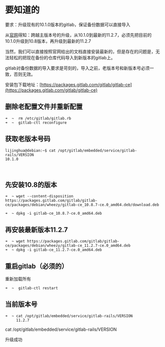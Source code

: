 

# 要知道的



要求：升级现有的10.1.0版本的gitlab，保证备份数据可以直接导入



从[官网](https://docs.gitlab.com/omnibus/update/gitlab_11_changes.html)得知：跨越主版本号的升级，从10.1.0到最新的11.2.7，必须先把目前的10.1.0升级到10.8版本，再升级到最新的11.2.7

当然，我们可以直接按照官网给出的文档直接安装最新的，但是存在的问题是，无法轻松的把现在备份的仓库代码导入到新版本的gitlab上。

gitlab对备份数据的导入要求是苛刻的，导入之前，老版本号和新版本号必须一致，否则无效。



安装包下载地址：[https://packages.gitlab.com/gitlab/gitlab-ce](https://packages.gitlab.com/gitlab/gitlab-ce)



## 删除老配置文件并重新配置

```
➜  ~  rm /etc/gitlab/gitlab.rb
➜  ~  gitlab-ctl reconfigure
```



## 获取老版本号码

```
lijinghua@debian:~$ cat /opt/gitlab/embedded/service/gitlab-rails/VERSION
10.1.0
```

​    

## 先安装10.8的版本

```
➜  ~ wget --content-disposition https://packages.gitlab.com/gitlab/gitlab-ce/packages/debian/wheezy/gitlab-ce_10.8.7-ce.0_amd64.deb/download.deb

➜  ~ dpkg -i gitlab-ce_10.8.7-ce.0_amd64.deb
```



## 再安装最新版本11.2.7

```
➜  ~ wget https://packages.gitlab.com/gitlab/gitlab-ce/packages/debian/wheezy/gitlab-ce_11.2.7-ce.0_amd64.deb
➜  ~ dpkg -i gitlab-ce_11.2.7-ce.0_amd64.deb
```

## 重启gitlab（必须的）

重新加载所有

```
➜  ~  gitlab-ctl restart
```



## 当前版本号

```
➜  ~ cat /opt/gitlab/embedded/service/gitlab-rails/VERSION
     11.2.7
```

  cat /opt/gitlab/embedded/service/gitlab-rails/VERSION



升级成功

